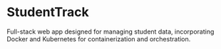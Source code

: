 # StudentTrack
 Full-stack web app designed for managing student data, incorporating Docker and Kubernetes for containerization and orchestration.

